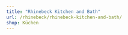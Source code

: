 ```yaml
---
title: "Rhinebeck Kitchen and Bath"
url: /rhinebeck/rhinebeck-kitchen-and-bath/
shop: Küchen
---
```

